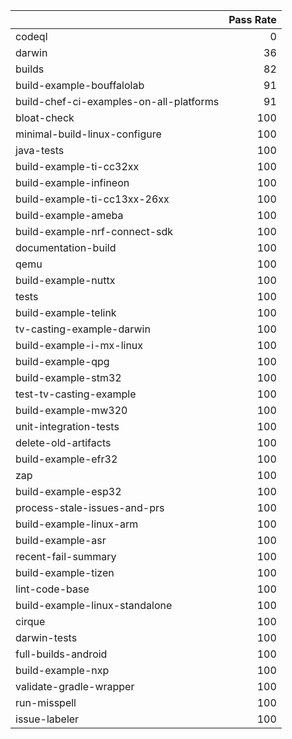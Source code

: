 |                                         |   Pass Rate |
|:----------------------------------------|------------:|
| codeql                                  |           0 |
| darwin                                  |          36 |
| builds                                  |          82 |
| build-example-bouffalolab               |          91 |
| build-chef-ci-examples-on-all-platforms |          91 |
| bloat-check                             |         100 |
| minimal-build-linux-configure           |         100 |
| java-tests                              |         100 |
| build-example-ti-cc32xx                 |         100 |
| build-example-infineon                  |         100 |
| build-example-ti-cc13xx-26xx            |         100 |
| build-example-ameba                     |         100 |
| build-example-nrf-connect-sdk           |         100 |
| documentation-build                     |         100 |
| qemu                                    |         100 |
| build-example-nuttx                     |         100 |
| tests                                   |         100 |
| build-example-telink                    |         100 |
| tv-casting-example-darwin               |         100 |
| build-example-i-mx-linux                |         100 |
| build-example-qpg                       |         100 |
| build-example-stm32                     |         100 |
| test-tv-casting-example                 |         100 |
| build-example-mw320                     |         100 |
| unit-integration-tests                  |         100 |
| delete-old-artifacts                    |         100 |
| build-example-efr32                     |         100 |
| zap                                     |         100 |
| build-example-esp32                     |         100 |
| process-stale-issues-and-prs            |         100 |
| build-example-linux-arm                 |         100 |
| build-example-asr                       |         100 |
| recent-fail-summary                     |         100 |
| build-example-tizen                     |         100 |
| lint-code-base                          |         100 |
| build-example-linux-standalone          |         100 |
| cirque                                  |         100 |
| darwin-tests                            |         100 |
| full-builds-android                     |         100 |
| build-example-nxp                       |         100 |
| validate-gradle-wrapper                 |         100 |
| run-misspell                            |         100 |
| issue-labeler                           |         100 |